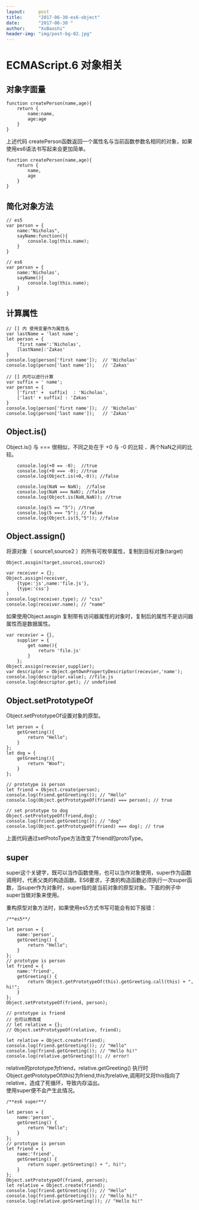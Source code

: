 ```yaml
---
layout:     post
title:      "2017-06-30-es6-object"
date:       "2017-06-30 "
author:     "XuBaoshi"
header-img: "img/post-bg-02.jpg"
---
```


<h1>ECMAScript.6 对象相关</h1>
<h2>对象字面量</h2>

    function createPerson(name,age){
        return {
            name:name,
            age:age
        }
    }

上述代码 createPerson函数返回一个属性名与当前函数参数名相同的对象，如果使用es6语法书写起来会更加简单。

    function createPerson(name,age){
        return {
            name,
            age
        }
    }
<h2>简化对象方法</h2>

    // es5
    var person = {
        name:"Nicholas",
        sayName:function(){
            console.log(this.name);
        }
    }

    // es6
    var person = {
        name:'Nicholas',
        sayName(){
            console.log(this.name);
        }
    }
<h2>计算属性</h2>

    // [] 内 使用变量作为属性名
    var lastName = 'last name';
    let person = {
        'first name':'Nicholas',
        [lastName]:'Zakas'
    }
    console.log(person['first name']);  // 'Nicholas'
    console.log(person['last name']);   // 'Zakas'

    // [] 内可以进行计算
    var suffix = ' name';
    var person = {
        ['first' +  suffix]  : 'Nicholas',
        ['last' + suffix] : 'Zakas'
    }
    console.log(person['first name']);  // 'Nicholas'
    console.log(person['last name']);   // 'Zakas'

<h2>Object.is()</h2>
Object.is() 与 === 很相似，不同之处在于 +0 与 -0 的比较 、两个NaN之间的比较。
    
        console.log(+0 == -0);  //true
        console.log(+0 === -0); //true
        console.log(Object.is(+0,-0)); //false

        console.log(NaN == NaN);  //false
        console.log(NaN === NaN); //false
        console.log(Object.is(NaN,NaN)); //true

        console.log(5 == "5"); //true
        console.log(5 === "5"); // false
        console.log(Object.is(5,"5")); //false 

<h2>Object.assign()</h2>
将源对象（ source1,source2 ）的所有可枚举属性，复制到目标对象(target)
   
    Object.assgin(target,source1,source2)

    var receiver = {};
    Object.assign(receiver,
        {type:'js',name:'file.js'},
        {type:'css'}
    )
    console.log(receiver.type); // "css"
    console.log(receiver.name); // "name"


如果使用Object.assgin 复制带有访问器属性的对象时，复制后的属性不是访问器属性而是数据属性。


    var recevier = {},
        supplier = {
            get name(){
                return 'file.js'
            }
        };
    Object.assign(recevier,supplier);
    var descriptor = Object.getOwnPropertyDescriptor(recevier,'name');
    console.log(descriptor.value); //file.js
    console.log(descriptor.get); // undefined

<h2>Object.setPrototypeOf</h2>
Object.setPrototypeOf设置对象的原型。

    let person = {
        getGreeting(){
            return "Hello";
        }
    };
    let dog = {
        getGreeting(){
            return "Woof";
        }
    };

    // prototype is person
    let friend = Object.create(person);
    console.log(friend.getGreeting()); // "Hello"
    console.log(Object.getPrototypeOf(friend) === person); // true

    // set prototype to dog
    Object.setPrototypeOf(friend,dog);
    console.log(friend.getGreeting()); // "dog"
    console.log(Object.getPrototypeOf(friend) === dog); // true


上面代码通过setProtoType方法改变了friend的protoType。    
<h2>super</h2>
super这个关键字，既可以当作函数使用，也可以当作对象使用，super作为函数调用时，代表父类的构造函数。ES6要求，子类的构造函数必须执行一次super函数，当super作为对象时，super指的是当前对象的原型对象。下面的例子中super当做对象来使用。

重构原型对象方法时，如果使用es5方式书写可能会有如下报错：

    /**es5**/
    
    let person = {
        name:'person',
        getGreeting() {
            return "Hello";
        }
    };
    // prototype is person
    let friend = {
        name:'friend',
        getGreeting() {
            return Object.getPrototypeOf(this).getGreeting.call(this) + ", hi!";
        }
    };
    Object.setPrototypeOf(friend, person);
    
    // prototype is friend
    // 也可以修改成 
    // let relative = {};
    // Object.setPrototypeOf(relative, friend);

    let relative = Object.create(friend);
    console.log(friend.getGreeting()); // "Hello"
    console.log(friend.getGreeting()); // "Hello hi!"
    console.log(relative.getGreeting()); // error!

 relative的prototype为friend，relative.getGreeting() 执行时 Object.getPrototypeOf(this)为friend,this为relative,调用时又将this指向了relative，造成了死循环，导致内存溢出。<br>
使用super便不会产生此情况。

    /**es6 super**/

    let person = {
        name:'person',
        getGreeting() {
            return "Hello";
        }
    };
    // prototype is person
    let friend = {
        name:'friend',
        getGreeting() {
            return super.getGreeting() + ", hi!";
        }
    };
    Object.setPrototypeOf(friend, person);
    let relative = Object.create(friend);
    console.log(friend.getGreeting()); // "Hello"
    console.log(friend.getGreeting()); // "Hello hi!"
    console.log(relative.getGreeting()); // "Hello hi!"
    

